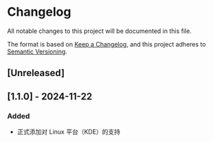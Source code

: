 # Changelog

All notable changes to this project will be documented in this file.

The format is based on [Keep a Changelog](https://keepachangelog.com/zh-CN/1.1.0/),
and this project adheres to [Semantic Versioning](https://semver.org/spec/v2.0.0.html).

## [Unreleased]

## [1.1.0] - 2024-11-22

### Added

- 正式添加对 Linux 平台（KDE）的支持
